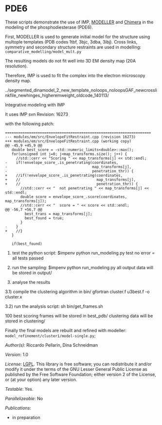 # PDE6

These scripts demonstrate the use of IMP,
[MODELLER](http://salilab.org/modeller/) and
[Chimera](http://www.cgl.ucsf.edu/chimera/) in the modeling of the
phosphodiesterase (PDE6).

First, MODELLER is used to generate initial model for the structure using multople templates (PDB codes 1tbf, 3bjc, 3dba, 3ibj). Cross links, symmetry and secondary structure restraints are used in modelling:
 `comparative_modelling/model_mult.py`

The resulting models do not fit well into 3D EM density map (20A resolution).

Therefore, IMP is used to fit the complex into the electron microscopy density map.

../segmented_dinamodel_2_new_template_noloops_noloopsGAF_newcrosslinkfile_newhinges_higheremweight_oldcode_140113/

Integrative modeling with IMP

It uses IMP svn Revision: 16273

with the following patch:


```Index: modules/em/src/EnvelopeFitRestraint.cpp
===================================================================
--- modules/em/src/EnvelopeFitRestraint.cpp	(revision 16273)
+++ modules/em/src/EnvelopeFitRestraint.cpp	(working copy)
@@ -45,9 +45,9 @@
   double best_score = -std::numeric_limits<double>::max();
   for(unsigned int j=0; j<map_transforms.size(); j++) {
     //std::cerr << "Scoring " << map_transforms[j] << std::endl;
-    if(!envelope_score_.is_penetrating(coordinates,
-                                       map_transforms[j],
-                                       penetration_thr)) {
+    //if(!envelope_score_.is_penetrating(coordinates,
+    //                                   map_transforms[j],
+    //                                   penetration_thr)) {
       //std::cerr << "  not penetrating " << map_transforms[j] << std::endl;
       double score = envelope_score_.score(coordinates, map_transforms[j]);
       //std::cerr << "  score = " << score << std::endl;
@@ -56,7 +56,7 @@
         best_trans = map_transforms[j];
         best_found = true;
       }
-    }
+    //}
   }
 
   if(best_found)
```

1)  test the python script:
$impenv python run_modeling.py test
no error = all tests passed

2) run the sampling:
$impenv python run_modeling.py
all output data will be stored in output/

3) analyse the results

3.1) compile the clustering algorithm in bin/
gfortran cluster.f u3best.f -o cluster.x

3.2) run the analysis script:
sh bin/get_frames.sh

100 best scoring frames will be stored in best_pdb/
clustering data will be stored in clustering/


Finally the final models are rebuilt and refined with modeller:
`model_refinement/cluster1/model-single.py`;


_Author(s)_: Riccardo Pellarin, Dina Schneidman

_Version_: 1.0


_License_: [LGPL](http://www.gnu.org/licenses/old-licenses/lgpl-2.1.html).
This library is free software; you can redistribute it and/or
modify it under the terms of the GNU Lesser General Public
License as published by the Free Software Foundation; either
version 2 of the License, or (at your option) any later version.

_Testable_: Yes.

_Parallelizeable_: No

_Publications_:
 - in preparation
